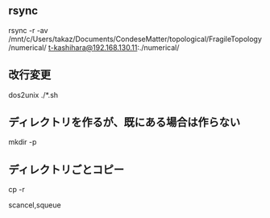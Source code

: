 ## **rsync**

rsync -r -av /mnt/c/Users/takaz/Documents/CondeseMatter/topological/FragileTopology/numerical/ t-kashihara@192.168.130.11:./numerical/

## **改行変更**

dos2unix ./*.sh

## **ディレクトリを作るが、既にある場合は作らない**

mkdir -p

## **ディレクトリごとコピー**

cp -r

scancel,squeue